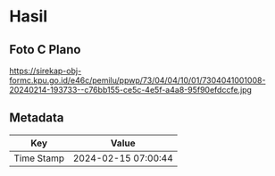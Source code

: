 # Hasil

## Foto C Plano

https://sirekap-obj-formc.kpu.go.id/e46c/pemilu/ppwp/73/04/04/10/01/7304041001008-20240214-193733--c76bb155-ce5c-4e5f-a4a8-95f90efdccfe.jpg


## Metadata

| Key        | Value               |
| ---------- | ------------------- |
| Time Stamp | 2024-02-15 07:00:44 |




